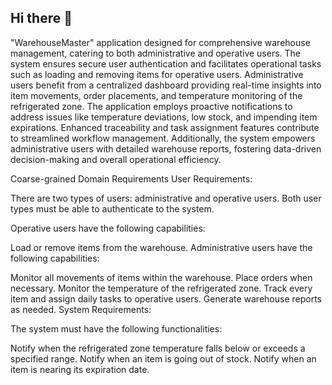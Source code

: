 ## Hi there 👋
"WarehouseMaster" application designed for comprehensive warehouse management, catering to both administrative and operative users. The system ensures secure user authentication and facilitates operational tasks such as loading and removing items for operative users. Administrative users benefit from a centralized dashboard providing real-time insights into item movements, order placements, and temperature monitoring of the refrigerated zone. The application employs proactive notifications to address issues like temperature deviations, low stock, and impending item expirations. Enhanced traceability and task assignment features contribute to streamlined workflow management. Additionally, the system empowers administrative users with detailed warehouse reports, fostering data-driven decision-making and overall operational efficiency.

Coarse-grained Domain Requirements
User Requirements:

There are two types of users: administrative and operative users. Both user types must be able to authenticate to the system.

Operative users have the following capabilities:

Load or remove items from the warehouse.
Administrative users have the following capabilities:

Monitor all movements of items within the warehouse.
Place orders when necessary.
Monitor the temperature of the refrigerated zone.
Track every item and assign daily tasks to operative users.
Generate warehouse reports as needed.
System Requirements:

The system must have the following functionalities:

Notify when the refrigerated zone temperature falls below or exceeds a specified range.
Notify when an item is going out of stock.
Notify when an item is nearing its expiration date.


<!--

**Here are some ideas to get you started:**

🙋‍♀️ A short introduction - what is your organization all about?
🌈 Contribution guidelines - how can the community get involved?
👩‍💻 Useful resources - where can the community find your docs? Is there anything else the community should know?
🍿 Fun facts - what does your team eat for breakfast?
🧙 Remember, you can do mighty things with the power of [Markdown](https://docs.github.com/github/writing-on-github/getting-started-with-writing-and-formatting-on-github/basic-writing-and-formatting-syntax)
-->
